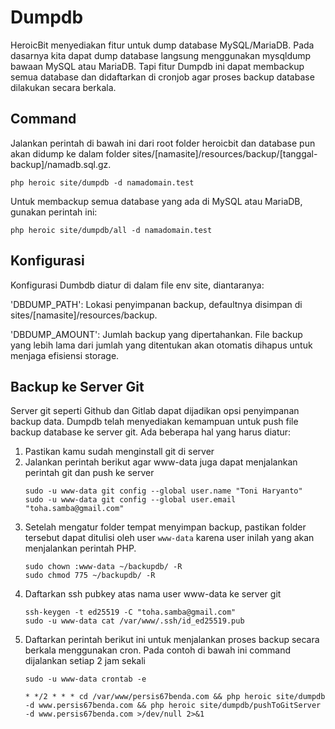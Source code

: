 # Dumpdb

HeroicBit menyediakan fitur untuk dump database MySQL/MariaDB. Pada dasarnya kita dapat dump database langsung menggunakan mysqldump bawaan MySQL atau MariaDB. Tapi fitur Dumpdb ini dapat membackup semua database dan didaftarkan di cronjob agar proses backup database dilakukan secara berkala.

## Command

Jalankan perintah di bawah ini dari root folder heroicbit dan database pun akan didump ke dalam folder sites/[namasite]/resources/backup/[tanggal-backup]/namadb.sql.gz.

```
php heroic site/dumpdb -d namadomain.test
```

Untuk membackup semua database yang ada di MySQL atau MariaDB, gunakan perintah ini:

```
php heroic site/dumpdb/all -d namadomain.test
````

## Konfigurasi

Konfigurasi Dumbdb diatur di dalam file env site, diantaranya:

'DBDUMP_PATH': Lokasi penyimpanan backup, defaultnya disimpan di sites/[namasite]/resources/backup. 

'DBDUMP_AMOUNT': Jumlah backup yang dipertahankan. File backup yang lebih lama dari jumlah yang ditentukan akan otomatis dihapus untuk menjaga efisiensi storage.

## Backup ke Server Git

Server git seperti Github dan Gitlab dapat dijadikan opsi penyimpanan backup data. Dumpdb telah menyediakan kemampuan untuk push file backup database ke server git. Ada beberapa hal yang harus diatur:

1. Pastikan kamu sudah menginstall git di server
2. Jalankan perintah berikut agar www-data juga dapat menjalankan perintah git dan push ke server
   ```
   sudo -u www-data git config --global user.name "Toni Haryanto"
   sudo -u www-data git config --global user.email "toha.samba@gmail.com"
   ``` 
3. Setelah mengatur folder tempat menyimpan backup, pastikan folder tersebut dapat ditulisi oleh user `www-data` karena user inilah yang akan menjalankan perintah PHP.
   ```
   sudo chown :www-data ~/backupdb/ -R
   sudo chmod 775 ~/backupdb/ -R
   ```
4. Daftarkan ssh pubkey atas nama user www-data ke server git
   ```
   ssh-keygen -t ed25519 -C "toha.samba@gmail.com"
   sudo -u www-data cat /var/www/.ssh/id_ed25519.pub
   ```
5. Daftarkan perintah berikut ini untuk menjalankan proses backup secara berkala menggunakan cron. Pada contoh di bawah ini command dijalankan setiap 2 jam sekali
   ```
   sudo -u www-data crontab -e

   * */2 * * * cd /var/www/persis67benda.com && php heroic site/dumpdb -d www.persis67benda.com && php heroic site/dumpdb/pushToGitServer -d www.persis67benda.com >/dev/null 2>&1
   ```